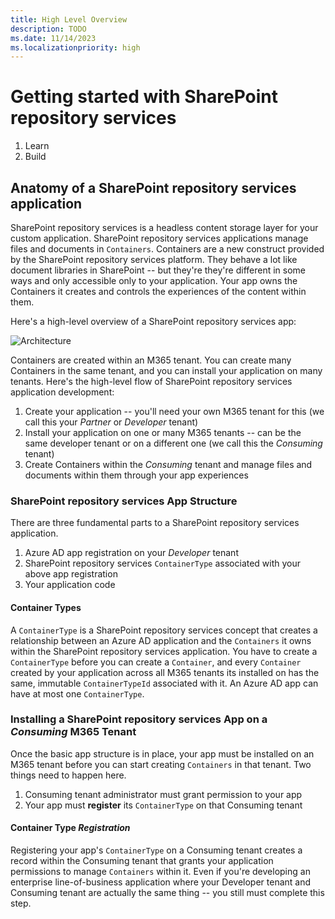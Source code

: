 ```yaml
---
title: High Level Overview
description: TODO
ms.date: 11/14/2023
ms.localizationpriority: high
---
```


# Getting started with SharePoint repository services

1. Learn
2. Build



## Anatomy of a SharePoint repository services application
SharePoint repository services is a headless content storage layer for your custom application. SharePoint repository services applications manage files and documents in `Containers`. Containers are a new construct provided by the SharePoint repository services platform. They behave a lot like document libraries in SharePoint -- but they're they're different in some ways and only accessible only to your application. Your app owns the Containers it creates and controls the experiences of the content within them.

Here's a high-level overview of a SharePoint repository services app:

![Architecture](./images/architecture-overview.png)

Containers are created within an M365 tenant. You can create many Containers in the same tenant, and you can install your application on many tenants. Here's the high-level flow of SharePoint repository services application development:

1. Create your application -- you'll need your own M365 tenant for this (we call this your *Partner* or *Developer* tenant)
1. Install your application on one or many M365 tenants -- can be the same developer tenant or on a different one (we call this the *Consuming* tenant)
1. Create Containers within the *Consuming* tenant and manage files and documents within them through your app experiences

### SharePoint repository services App Structure
There are three fundamental parts to a SharePoint repository services application.

1. Azure AD app registration on your *Developer* tenant
1. SharePoint repository services `ContainerType` associated with your above app registration
1. Your application code

#### Container Types
A `ContainerType` is a SharePoint repository services concept that creates a relationship between an Azure AD application and the `Containers` it owns within the SharePoint repository services application. You have to create a `ContainerType` before you can create a `Container`, and every `Container` created by your application across all M365 tenants its installed on has the same, immutable `ContainerTypeId` associated with it. An Azure AD app can have at most one `ContainerType`.

### Installing a SharePoint repository services App on a *Consuming* M365 Tenant
Once the basic app structure is in place, your app must be installed on an M365 tenant before you can start creating `Containers` in that tenant. Two things need to happen here. 

1. Consuming tenant administrator must grant permission to your app
1. Your app must **register** its `ContainerType` on that Consuming tenant

#### Container Type *Registration*
Registering your app's `ContainerType` on a Consuming tenant creates a record within the Consuming tenant that grants your application permissions to manage `Containers` within it. Even if you're developing an enterprise line-of-business application where your Developer tenant and Consuming tenant are actually the same thing -- you still must complete this step. 

